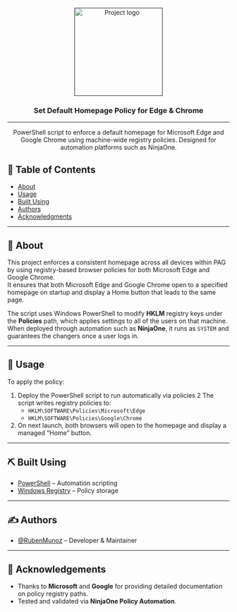 <p align="center">
  <a href="" rel="noopener">
 <img width=200px height=200px src="https://imgur.com/qACS8rr.png" alt="Project logo"></a>
</p>

<h3 align="center">Set Default Homepage Policy for Edge & Chrome</h3>

<div align="center">

</div>

---

<p align="center"> 
PowerShell script to enforce a default homepage for Microsoft Edge and Google Chrome using machine-wide registry policies.  
Designed for automation platforms such as NinjaOne. 
<br> 
</p>

## 📝 Table of Contents
- [About](#about)
- [Usage](#usage)
- [Built Using](#built_using)
- [Authors](#authors)
- [Acknowledgments](#acknowledgement)

---

## 🧐 About <a name = "about"></a>
This project enforces a consistent homepage across all devices within PAG by using registry-based browser policies for both Microsoft Edge and Google Chrome.  
It ensures that both Microsoft Edge and Google Chrome open to a specified homepage on startup and display a Home button that leads to the same page.  

The script uses Windows PowerShell to modify **HKLM** registry keys under the **Policies** path, which applies settings to all of the users on that machine. When deployed through automation such as **NinjaOne**, it runs as `SYSTEM` and guarantees the changers once a user logs in. 

---

## 🎈 Usage <a name="usage"></a>

To apply the policy:
1. Deploy the PowerShell script to run automatically via policies
2 The script writes registry policies to:
   - `HKLM\SOFTWARE\Policies\Microsoft\Edge`
   - `HKLM\SOFTWARE\Policies\Google\Chrome`
3. On next launch, both browsers will open to the homepage and display a managed “Home” button.

---

## ⛏️ Built Using <a name = "built_using"></a>
- [PowerShell](https://learn.microsoft.com/en-us/powershell/) – Automation scripting
- [Windows Registry](https://learn.microsoft.com/en-us/windows/win32/sysinfo/registry) – Policy storage

---

## ✍️ Authors <a name = "authors"></a>
- [@RubenMunoz](https://github.com/rubenmunoz7) – Developer & Maintainer  

---

## 🎉 Acknowledgements <a name = "acknowledgement"></a>
- Thanks to **Microsoft** and **Google** for providing detailed documentation on policy registry paths.  
- Tested and validated via **NinjaOne Policy Automation**.

